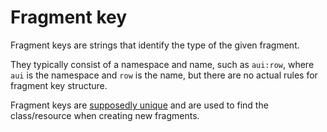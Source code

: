 # Fragment key

Fragment keys are strings that identify the type of the given fragment.

They typically consist of a namespace and name, such as `aui:row`, where `aui` 
is the namespace and `row` is the name, but there are no actual rules for fragment key structure.

Fragment keys are [supposedly unique](def://) and are used to find the class/resource when 
creating new fragments.